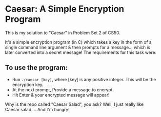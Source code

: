 # Caesar: A Simple Encryption Program #

<p>This is my solution to "Caesar" in Problem Set 2 of CS50.</p>
<p>It's a simple encryption program (in C) which takes a key in the form of a single command line argument & then prompts for a message... which is later converted into a secret message!
The requirements for this task were:</p>

## To use the program: ##
- Run `./caesar [key]`, where [key] is any positive integer. This will be the encryption key.<br>
- At the next prompt, Provide a message to encrypt.
- Hit Enter & your encrypted message will appear!</p>

Why is the repo called "Caesar Salad", you ask? Well, I just really like Caesar salad. ...And I'm hungry!

